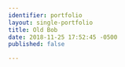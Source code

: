 ```yaml
---
identifier: portfolio
layout: single-portfolio
title: Old Bob
date: 2018-11-25 17:52:45 -0500
published: false

---
```

